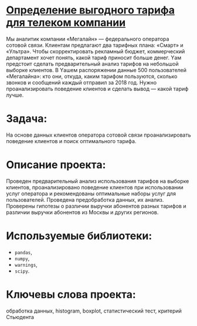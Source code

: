 # [Определение выгодного тарифа для телеком компании](https://github.com/OStonks/YandexPracticum/blob/main/promising_tariff/promising_tariff.ipynb)
Мы аналитик компании «Мегалайн» — федерального оператора сотовой связи. Клиентам предлагают два тарифных плана: «Смарт» и «Ультра». Чтобы скорректировать рекламный бюджет, коммерческий департамент хочет понять, какой тариф приносит больше денег.
Yам предстоит сделать предварительный анализ тарифов на небольшой выборке клиентов. В Yашем распоряжении данные 500 пользователей «Мегалайна»: кто они, откуда, каким тарифом пользуются, сколько звонков и сообщений каждый отправил за 2018 год. Нужно проанализировать поведение клиентов и сделать вывод — какой тариф лучше.
# Задача:
На основе данных клиентов оператора сотовой связи проанализировать поведение клиентов и поиск оптимального тарифа.

# Описание проекта:
Проведен предварительный анализ использования тарифов на выборке клиентов, проанализировано поведение клиентов при использовании услуг оператора и рекомендованы оптимальные наборы услуг для пользователей. Проведена предобработка данных, их анализ. Проверены гипотезы о различии выручки абонентов разных тарифов и различии выручки абонентов из Москвы и других регионов.

# Используемые библиотеки:
* `pandas`,
* `numpy`,
* `warnings`,
* `scipy`.
# Ключевы слова проекта:
обработка данных, histogram, boxplot, статистический тест, критерий Стьюдента
